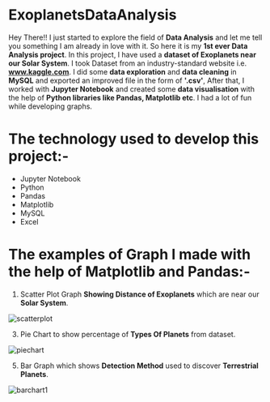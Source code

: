 # ExoplanetsDataAnalysis
Hey There!! I just started to explore the field of **Data Analysis** and let me tell you something I am already in love with it. So here it is my **1st ever Data Analysis project**. In this project, I have used a **dataset of Exoplanets near our Solar System**. I took Dataset from an industry-standard website i.e. **www.kaggle.com**. I did some **data exploration** and **data cleaning** in **MySQL** and exported an improved file in the form of **'.csv'**, After that, I worked with **Jupyter Notebook** and created some **data visualisation** with the help of **Python libraries like Pandas, Matplotlib etc**. I had a lot of fun while developing graphs. 



# The technology used to develop this project:-
- Jupyter Notebook
- Python
- Pandas
- Matplotlib
- MySQL
- Excel



# The examples of Graph I made with the help of Matplotlib and Pandas:- 

1. Scatter Plot Graph **Showing Distance of Exoplanets** which are near our **Solar System**.
   
  ![scatterplot](https://github.com/MahimnaUpadhyay/ExoplanetsDataAnalysis/assets/91863377/e17c9e45-563c-44b8-8bc9-5730500628de)

3. Pie Chart to show percentage of **Types Of Planets** from dataset.
   
  ![piechart](https://github.com/MahimnaUpadhyay/ExoplanetsDataAnalysis/assets/91863377/35b4a723-3707-4a74-81ab-0821e8461aef)

5. Bar Graph which shows **Detection Method** used to discover **Terrestrial Planets**.
   
  ![barchart1](https://github.com/MahimnaUpadhyay/ExoplanetsDataAnalysis/assets/91863377/f732a469-5a3e-4cbd-8630-0a3af140ede0)


